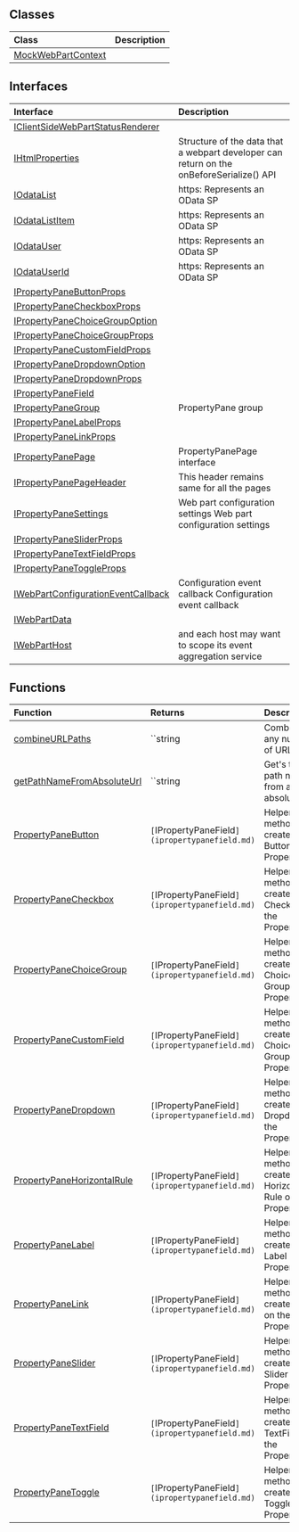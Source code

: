 


## Classes

| Class	   |  Description |
|:-------------|:---------------|
| [MockWebPartContext](mockwebpartcontext.md)     |  |



## Interfaces

| Interface	   |  Description |
|:-------------|:---------------|
| [IClientSideWebPartStatusRenderer](iclientsidewebpartstatusrenderer.md)   |   |
| [IHtmlProperties](ihtmlproperties.md)   |   Structure of the data that a webpart developer can return on the onBeforeSerialize() API  |
| [IOdataList](iodatalist.md)   | https:  Represents an OData SP  |
| [IOdataListItem](iodatalistitem.md)   | https:  Represents an OData SP  |
| [IOdataUser](iodatauser.md)   | https:  Represents an OData SP  |
| [IOdataUserId](iodatauserid.md)   | https:  Represents an OData SP  |
| [IPropertyPaneButtonProps](ipropertypanebuttonprops.md)   |   |
| [IPropertyPaneCheckboxProps](ipropertypanecheckboxprops.md)   |   |
| [IPropertyPaneChoiceGroupOption](ipropertypanechoicegroupoption.md)   |   |
| [IPropertyPaneChoiceGroupProps](ipropertypanechoicegroupprops.md)   |   |
| [IPropertyPaneCustomFieldProps](ipropertypanecustomfieldprops.md)   |   |
| [IPropertyPaneDropdownOption](ipropertypanedropdownoption.md)   |   |
| [IPropertyPaneDropdownProps](ipropertypanedropdownprops.md)   |   |
| [IPropertyPaneField](ipropertypanefield.md)   |   |
| [IPropertyPaneGroup](ipropertypanegroup.md)   | PropertyPane group  |
| [IPropertyPaneLabelProps](ipropertypanelabelprops.md)   |   |
| [IPropertyPaneLinkProps](ipropertypanelinkprops.md)   |   |
| [IPropertyPanePage](ipropertypanepage.md)   | PropertyPanePage interface  |
| [IPropertyPanePageHeader](ipropertypanepageheader.md)   | This header remains same for all the pages  |
| [IPropertyPaneSettings](ipropertypanesettings.md)   | Web part configuration settings  Web part configuration settings  |
| [IPropertyPaneSliderProps](ipropertypanesliderprops.md)   |   |
| [IPropertyPaneTextFieldProps](ipropertypanetextfieldprops.md)   |   |
| [IPropertyPaneToggleProps](ipropertypanetoggleprops.md)   |   |
| [IWebPartConfigurationEventCallback](iwebpartconfigurationeventcallback.md)   | Configuration event callback  Configuration event callback  |
| [IWebPartData](iwebpartdata.md)   |   |
| [IWebPartHost](iwebparthost.md)   | and each host may want to scope its event aggregation service  |



## Functions

| Function	   | Returns | Description |
|:-------------|:------|:---------------|
| [combineURLPaths](combineurlpaths~vm409.md) |``string` `   | Combines any number of URL paths  |
| [getPathNameFromAbsoluteUrl](getpathnamefromabsoluteurl~lxlu9.md) |``string` `   |   Get's the path name from an absolute url  |
| [PropertyPaneButton](propertypanebutton~gfp89.md) |`[`IPropertyPaneField<IPropertyPaneButtonProps>`](ipropertypanefield.md) `   | Helper method to create a Button on the PropertyPane  |
| [PropertyPaneCheckbox](propertypanecheckbox~v0849.md) |`[`IPropertyPaneField<IPropertyPaneCheckboxProps>`](ipropertypanefield.md) `   | Helper method to create a Checkbox on the PropertyPane  |
| [PropertyPaneChoiceGroup](propertypanechoicegroup~jui09.md) |`[`IPropertyPaneField<IPropertyPaneChoiceGroupProps>`](ipropertypanefield.md) `   | Helper method to create a Choice Group on the PropertyPane  |
| [PropertyPaneCustomField](propertypanecustomfield~qzds9.md) |`[`IPropertyPaneField<IPropertyPaneCustomFieldProps>`](ipropertypanefield.md) `   | Helper method to create a Choice Group on the PropertyPane  |
| [PropertyPaneDropdown](propertypanedropdown~ro4g9.md) |`[`IPropertyPaneField<IPropertyPaneDropdownProps>`](ipropertypanefield.md) `   | Helper method to create a Dropdown on the PropertyPane  |
| [PropertyPaneHorizontalRule](propertypanehorizontalrule~c9a89.md) |`[`IPropertyPaneField<void>`](ipropertypanefield.md) `   | Helper method to create a Horizontal Rule on the PropertyPane  |
| [PropertyPaneLabel](propertypanelabel~lvog9.md) |`[`IPropertyPaneField<IPropertyPaneLabelProps>`](ipropertypanefield.md) `   | Helper method to create a Label on the PropertyPane  |
| [PropertyPaneLink](propertypanelink~juxg9.md) |`[`IPropertyPaneField<IPropertyPaneLinkProps>`](ipropertypanefield.md) `   | Helper method to create a Link on the PropertyPane  |
| [PropertyPaneSlider](propertypaneslider~bm7g9.md) |`[`IPropertyPaneField<IPropertyPaneSliderProps>`](ipropertypanefield.md) `   | Helper method to create a Slider on the PropertyPane  |
| [PropertyPaneTextField](propertypanetextfield~kc9c9.md) |`[`IPropertyPaneField<IPropertyPaneTextFieldProps>`](ipropertypanefield.md) `   | Helper method to create a TextField on the PropertyPane  |
| [PropertyPaneToggle](propertypanetoggle~deny9.md) |`[`IPropertyPaneField<IPropertyPaneToggleProps>`](ipropertypanefield.md) `   | Helper method to create a Toggle on the PropertyPane  |





